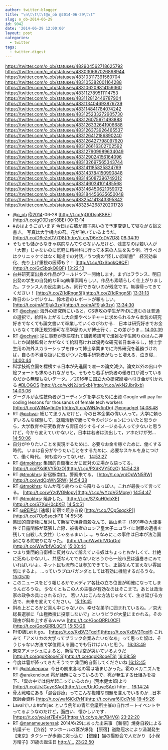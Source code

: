 ```yaml
---
author: twitter-blogger
title: "\n\t\t\t\t@o_ob @2014-06-29\t\t"
slug: o_ob-2014-06-29
id: 9042
date: '2014-06-29 12:00:00'
layout: post
categories:
  - twitter
tags:
  - twitter-digest
---
```


https://twitter.com/o_ob/statuses/482904562718625792 https://twitter.com/o_ob/statuses/483030667026898944 https://twitter.com/o_ob/statuses/483103117391560704 https://twitter.com/o_ob/statuses/483105382001164288 https://twitter.com/o_ob/statuses/483106209814159360 https://twitter.com/o_ob/statuses/483112789511114753 https://twitter.com/o_ob/statuses/483112812449787904 https://twitter.com/o_ob/statuses/483113404693876739 https://twitter.com/o_ob/statuses/483114841784074242 https://twitter.com/o_ob/statuses/483125233272905730 https://twitter.com/o_ob/statuses/483126075971493888 https://twitter.com/o_ob/statuses/483126332641906688 https://twitter.com/o_ob/statuses/483126373926465537 https://twitter.com/o_ob/statuses/483126412186890240 https://twitter.com/o_ob/statuses/483126427798097920 https://twitter.com/o_ob/statuses/483126616302702592 https://twitter.com/o_ob/statuses/483127909989634049 https://twitter.com/o_ob/statuses/483129024156164096 https://twitter.com/o_ob/statuses/483132697565343744 https://twitter.com/o_ob/statuses/483141185825824769 https://twitter.com/o_ob/statuses/483143784150990848 https://twitter.com/o_ob/statuses/483145087396749312 https://twitter.com/o_ob/statuses/483146034101485568 https://twitter.com/o_ob/statuses/483146450621059072 https://twitter.com/o_ob/statuses/483184456635650048 https://twitter.com/o_ob/statuses/483254141343395842 https://twitter.com/o_ob/statuses/483254268720201728  

*   [@o_ob](https://twitter.com/o_ob) [@2014](https://twitter.com/2014)-06-28 [http://t.co/gO0DspK8BE](http://t.co/gO0DspK8BE) [00:13:14](https://twitter.com/o_ob/statuses/482904562718625792)
*   #おはようございます 今日は右膝が調子悪いので予定変更して寝ながら論文書き。 写真は大学構内の苔。花が咲いているようだ。 [http://t.co/D6eZoDV7D8](http://t.co/D6eZoDV7D8) [08:34:19](https://twitter.com/o_ob/statuses/483030667026898944)
*   そもそも儲からなきゃ病院なんてやらないんだけど、残念なのは若い人が「大鬱」じゃないのに気軽に精神科に行って本来の人生を失う例。行うべきはクリニックではなく職場での対話／うつ病の“怪しい診断書”　経営効率化、売り上げ重視の医師も？！ [http://t.co/GxSbqkQ8QF](http://t.co/GxSbqkQ8QF) [13:22:13](https://twitter.com/o_ob/statuses/483103117391560704)
*   白井研究室出身の作品がワールドツアー開始します。まずはフランス、明日出発の学生の自発的なBlog執筆素晴らしい。作品も素晴らしく仕上がりました。フランス人の反応楽しみ。同行できないのが残念です。無事帰ってきてください！ [http://t.co/Zi1dRngn5I](http://t.co/Zi1dRngn5I) [13:31:13](https://twitter.com/o_ob/statuses/483105382001164288)
*   昨日のシンポジウム、鈴木君のレポートが頼もしい。 [http://t.co/mAF9juk3zy](http://t.co/mAF9juk3zy) [13:34:30](https://twitter.com/o_ob/statuses/483106209814159360)
*   RT [@ochyai](https://twitter.com/ochyai): 海外の研究所にいると，CS専攻の学生がPhDに進むのは普通の選択で，給料も上がるし大企業やベンチャーに求められるから本気の研究好きでなくても論文書いて卒業していくのがわかる． 日本は研究好きでお金いらなくて非正規労働可な高学歴の人が博士行く，この差がうま… [14:00:39](https://twitter.com/o_ob/statuses/483112789511114753)
*   RT [@ochyai](https://twitter.com/ochyai): 逆に事務が英語喋れて講義英語可で煩雑な学生回りのはんこ押しとか試験監督とかがなくて給料高ければ優秀な研究者日本来るし，博士学生用の海外スカラーシップを作って博士卒業までに海外研究を義務づければ，自らの不当な扱いに気がついた若手研究者がもっと増える．泣き寝… [14:00:44](https://twitter.com/o_ob/statuses/483112812449787904)
*   科学技術立国を標榜する日本が先進国で唯一の論文減少。論文以外の出口や絵フォートも求められながらも、そもそも若手研究者の働き口が減っているのだから無理もないデータ。／2016年に国立大の研究崩壊へ引き金が引かれる [#BLOGOS](https://twitter.com/search?q=%23BLOGOS&src=hash) [http://t.co/wkN2Jbr9xb](http://t.co/wkN2Jbr9xb) [14:03:06](https://twitter.com/o_ob/statuses/483113404693876739)
*   グーグルが女性技術者がコーディングを学ぶために出資 Google will pay for coding lessons for thousands of female tech workers [http://t.co/WiNAyfinDg](http://t.co/WiNAyfinDg) [@engadget](https://twitter.com/engadget) [14:08:48](https://twitter.com/o_ob/statuses/483114841784074242)
*   RT [@ochyai](https://twitter.com/ochyai): 総じて思うんだけど，今の日本企業の偉い人って，大学に頼らずいろんな経験して，就職活動で勝って今のポジションについたと思うから，大学教育や研究教育から青田刈りするイメージある人って少ないと思うけど，今から変えていかないと，日本は若者は流出して，アホだけが労… [14:50:06](https://twitter.com/o_ob/statuses/483125233272905730)
*   自分がやりたいことを実現するために、必要なお金を稼ぐために、働くする時代。 いまは自分がやりたいことをするために、必要なスキルを身につけて、働く時代。 何も変わってないぜ。 [14:53:27](https://twitter.com/o_ob/statuses/483126075971493888)
*   RT [@tmokhrs](https://twitter.com/tmokhrs): 集団的自衛権とかに反対の立場から語ってる。 [http://t.co/PXdKVY50zO](http://t.co/PXdKVY50zO) [14:54:28](https://twitter.com/o_ob/statuses/483126332641906688)
*   RT [@tmokhrs](https://twitter.com/tmokhrs): 新宿駅南口。警察来てる。 [http://t.co/yrdOpWN5RW](http://t.co/yrdOpWN5RW) [14:54:38](https://twitter.com/o_ob/statuses/483126373926465537)
*   RT [@tmokhrs](https://twitter.com/tmokhrs): なんか喋り終わったら降りるっぽい。これが最後って言ってる。 [http://t.co/wYzdVGMopy](http://t.co/wYzdVGMopy) [14:54:47](https://twitter.com/o_ob/statuses/483126412186890240)
*   RT [@tmokhrs](https://twitter.com/tmokhrs): 焼身した。 [http://t.co/S7XuH0cbXE](http://t.co/S7XuH0cbXE) [14:54:51](https://twitter.com/o_ob/statuses/483126427798097920)
*   RT [@_REIPU_](https://twitter.com/_REIPU_): [速報] 新宿で焼身自殺 [http://t.co/7Op5sqckP1](http://t.co/7Op5sqckP1) [14:55:36](https://twitter.com/o_ob/statuses/483126616302702592)
*   集団的自衛権に反対して新宿で焼身自殺なんて、畠山勇子（1891年の大津事件で日露関係が緊張した際、被害者のロシア皇太子ニコライに謝罪の遺書を残して自殺した女性）じゃあるまいし…。ちなみにこの事件は日本が法治国家になる舵取りになった。 [http://t.co/WwfbfVOqOn](http://t.co/WwfbfVOqOn) [15:00:44](https://twitter.com/o_ob/statuses/483127909989634049)
*   つまり集団的自衛権に反対なんて訴えている奴はちょっとおかしくて、壮絶に死ぬしかないし、共感なんてできないだろうから一般市民は遠巻きにみていればいいよ、ネット民も流布には参加できても、正論なんて言えない雰囲気にするよ。 …っていうプロパガンダとしては有効に機能するだろうな。 [15:05:10](https://twitter.com/o_ob/statuses/483129024156164096)
*   このニュースをどう報じるかでメディア各社の立ち位置が明確になってしまうんだろうな。 少なくともこの人の主張が有効なのはそこまで。あとは政治家の政争の具にされるだけ。 若い人はこんな方法じゃなくて、生き延びる方法で、未来を変えてください。 [15:19:45](https://twitter.com/o_ob/statuses/483132697565343744)
*   斜め上どころかど真ん中じゃないか。幸せな弟子に囲まれているね。／京大総長選挙に「山極教授に投票しないで」というビラが大量にまかれる。その理由が斜め上すぎるｗｗｗ [http://t.co/GooQRRL0CF](http://t.co/GooQRRL0CF) [15:53:29](https://twitter.com/o_ob/statuses/483141185825824769)
*   PHD版Let it go。 [https://t.co/KxBV3Tqolf](https://t.co/KxBV3Tqolf) これみて「アメリカの大学ってブラック企業みたいだなあ」って思った奴は、そうじゃない方法で学位買える国にでも行けばいいと思う。 [16:03:49](https://twitter.com/o_ob/statuses/483143784150990848)
*   東京アメッシュによると、新宿では空が哭いているようだ [http://t.co/qgoK8ooeTS](http://t.co/qgoK8ooeTS) [16:08:59](https://twitter.com/o_ob/statuses/483145087396749312)
*   今度は雹が降ってきたそうです 集団的自衛してくださいね [16:12:45](https://twitter.com/o_ob/statuses/483146034101485568)
*   RT [@ohtakepapa](https://twitter.com/ohtakepapa): 今日の関東各地の雹は凄まじかった。雹のメカニズムを RT [@arakencloud](https://twitter.com/arakencloud) 雹が話題になっているので，雹が発生する仕組みを投下．「雲の中では何が起こっているのか」(荒木健太郎)より [http://t.co/UrJGuyeSAo](http://t.co/UrJGuyeSAo) http:… [16:14:24](https://twitter.com/o_ob/statuses/483146450621059072)
*   骨太戦略にある「混合診療」ってこんな複雑な問題を含んでいるのか...日本医師会資料 [http://t.co/waf6iCd7rN](http://t.co/waf6iCd7rN) [18:45:26](https://twitter.com/o_ob/statuses/483184456635650048)
*   Lavalでいま#ofnijec という例年の青年会議所主催の自作ボートイベントやってるようなのだけど，面白い．懐かしいです． [https://t.co/ypJet7B4VG](https://t.co/ypJet7B4VG) [23:22:20](https://twitter.com/o_ob/statuses/483254141343395842)
*   RT [@nanameuetensai](https://twitter.com/nanameuetensai): 2014/6/29にあった出来事 【新宿】焼身自殺による抗議デモ 【渋谷】マンホールの蓋が爆発 【原宿】道路冠水により渦潮発生 【東京】タクシーが歩道に突っ込む 【銀座】猫の撮影会で人だかり 【小保方晴子】31歳の誕生日 [http://…](http://…) [23:22:50](https://twitter.com/o_ob/statuses/483254268720201728)